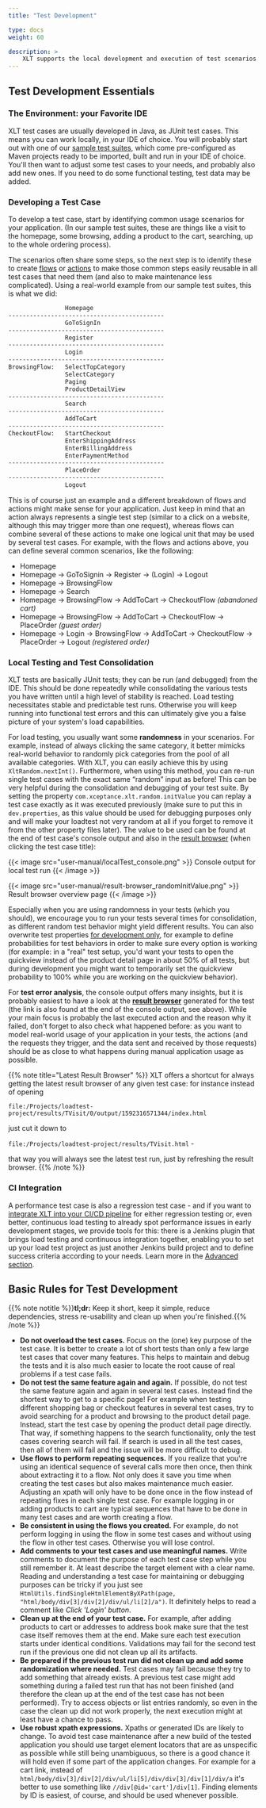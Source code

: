 ```yaml
---
title: "Test Development"

type: docs
weight: 60

description: >
    XLT supports the local development and execution of test scenarios for faster development and debugging.
---
```


## Test Development Essentials

### The Environment: your Favorite IDE

XLT test cases are usually developed in Java, as JUnit test cases. This means you can work locally, in your IDE of choice. You will probably start out with one of our [sample test suites](../../test-suites), which come pre-configured as Maven projects ready to be imported, built and run in your IDE of choice. You'll then want to adjust some test cases to your needs, and probably also add new ones. If you need to do some functional testing, test data may be added.

### Developing a Test Case

To develop a test case, start by identifying common usage scenarios for your application. (In our sample test suites, these are things like a visit to the homepage, some browsing, adding a product to the cart, searching, up to the whole ordering process).

The scenarios often share some steps, so the next step is to identify these to create [flows](../../11-glossary/#flow-xlt) or [actions](../../11-glossary/#action-xlt) to make those common steps easily reusable in all test cases that need them (and also to make maintenance less complicated). Using a real-world example from our sample test suites, this is what we did:

```txt
				Homepage
--------------------------------------------
				GoToSignIn
--------------------------------------------
				Register
--------------------------------------------
				Login
--------------------------------------------
BrowsingFlow:	SelectTopCategory
				SelectCategory
				Paging
				ProductDetailView
--------------------------------------------
				Search
--------------------------------------------
				AddToCart
--------------------------------------------
CheckoutFlow:	StartCheckout
				EnterShippingAddress
				EnterBillingAddress
				EnterPaymentMethod
--------------------------------------------
				PlaceOrder
--------------------------------------------
				Logout
```

This is of course just an example and a different breakdown of flows and actions might make sense for your application. Just keep in mind that an action always represents a single test step (similar to a click on a website, although this may trigger more than one request), whereas flows can combine several of these actions to make one logical unit that may be used by several test cases. For example, with the flows and actions above, you can define several common scenarios, like the following:

* Homepage
* Homepage → GoToSignin → Register → (Login) → Logout
* Homepage → BrowsingFlow
* Homepage → Search
* Homepage → BrowsingFlow → AddToCart → CheckoutFlow _(abandoned cart)_
* Homepage → BrowsingFlow → AddToCart → CheckoutFlow → PlaceOrder _(guest order)_
* Homepage → Login → BrowsingFlow → AddToCart → CheckoutFlow → PlaceOrder → Logout _(registered order)_

### Local Testing and Test Consolidation

XLT tests are basically JUnit tests; they can be run (and debugged) from the IDE. This should be done repeatedly while consolidating the various tests you have written until a high level of stability is reached. Load testing necessitates stable and predictable test runs. Otherwise you will keep running into functional test errors and this can ultimately give you a false picture of your system's load capabilities.

For load testing, you usually want some **randomness** in your scenarios. For example, instead of always clicking the same category, it better mimicks real-world behavior to randomly pick categories from the pool of all available categories. With XLT, you can easily achieve this by using `XltRandom.nextInt()`. Furthermore, when using this method, you can re-run single test cases with the exact same “random” input as before! This can be very helpful during the consolidation and debugging of your test suite. By setting the property `com.xceptance.xlt.random.initValue` you can replay a test case exactly as it was executed previously (make sure to put this in `dev.properties`, as this value should be used for debugging purposes only and will make your loadtest not very random at all if you forget to remove it from the other property files later). The value to be used can be found at the end of test case's console output and also in the [result browser](../440-result-browser/#using-the-result-browser) (when clicking the test case title):

{{< image src="user-manual/localTest_console.png" >}}
Console output for local test run
{{< /image >}}

{{< image src="user-manual/result-browser_randomInitValue.png" >}}
Result browser overview page
{{< /image >}}

Especially when you are using randomness in your tests (which you should), we encourage you to run your tests several times for consolidation, as different random test behavior might yield different results. You can also overwrite test properties [for development only](../480-test-suite-configuration/#development-environment-configuration), for example to define probabilities for test behaviors in order to make sure every option is working (for example: in a "real" test setup, you'd want your tests to open the quickview instead of the product detail page in about 50% of all tests, but during development you might want to temporarily set the quickview probability to 100% while you are working on the quickview behavior).

For **test error analysis**, the console output offers many insights, but it is probably easiest to have a look at the [**result browser**](../440-result-browser/) generated for the test (the link is also found at the end of the console output, see above). While your main focus is probably the last executed action and the reason why it failed, don't forget to also check what happened before: as you want to model real-world usage of your application in your tests, the actions (and the requests they trigger, and the data sent and received by those requests) should be as close to what happens during manual application usage as possible.

{{% note title="Latest Result Browser" %}}
XLT offers a shortcut for always getting the latest result browser of any given test case: for instance instead of opening

`file:/Projects/loadtest-project/results/TVisit/0/output/1592316571344/index.html`

just cut it down to

`file:/Projects/loadtest-project/results/TVisit.html` -

that way you will always see the latest test run, just by refreshing the result browser.
{{% /note %}}

### CI Integration

A performance test case is also a regression test case - and if you want to [integrate XLT into your CI/CD pipeline](../../advanced/080-ci-cd/) for either regression testing or, even better, continuous load testing to already spot performance issues in early development stages, we provide tools for this: there is a Jenkins plugin that brings load testing and continuous integration together, enabling you to set up your load test project as just another Jenkins build project and to define success criteria according to your needs. Learn more in the [Advanced section](../../advanced/080-ci-cd/).

## Basic Rules for Test Development

{{% note notitle %}}**tl;dr:** Keep it short, keep it simple, reduce dependencies, stress re-usability and clean up when you're finished.{{% /note %}}

* **Do not overload the test cases.** Focus on the (one) key purpose of the test case. It is better to create a lot of short tests than only a few large test cases that cover many features. This helps to maintain and debug the tests and it is also much easier to locate the root cause of real problems if a test case fails.
* **Do not test the same feature again and again.** If possible, do not test the same feature again and again in several test cases. Instead find the shortest way to get to a specific page! For example when testing different shopping bag or checkout features in several test cases, try to avoid searching for a product and browsing to the product detail page. Instead, start the test case by opening the product detail page directly. That way, if something happens to the search functionality, only the test cases covering search will fail. If search is used in all the test cases, then all of them will fail and the issue will be more difficult to debug.
* **Use flows to perform repeating sequences.** If you realize that you're using an identical sequence of several calls more then once, then think about extracting it to a flow. Not only does it save you time when creating the test cases but also makes maintenance much easier. Adjusting an xpath will only have to be done once in the flow instead of repeating fixes in each single test case. For example logging in or adding products to cart are typical sequences that have to be done in many test cases and are worth creating a flow.
* **Be consistent in using the flows you created.** For example, do not perform logging in using the flow in some test cases and without using the flow in other test cases. Otherwise you will lose control.
* **Add comments to your test cases and use meaningful names.** Write comments to document the purpose of each test case step while you still remember it. At least describe the target element with a clear name. Reading and understanding a test case for maintaining or debugging purposes can be tricky if you just see `HtmlUtils.findSingleHtmlElementByXPath(page, "html/body/div[3]/div[2]/div/ul/li[2]/a")`. It definitely helps to read a comment like _Click 'Login' button_.
* **Clean up at the end of your test case.** For example, after adding products to cart or addresses to address book make sure that the test case itself removes them at the end. Make sure each test execution starts under identical conditions. Validations may fail for the second test run if the previous one did not clean up all its artifacts.
* **Be prepared if the previous test run did not clean up and add some randomization where needed.** Test cases may fail because they try to add something that already exists. A previous test case might add something during a failed test run that has not been finished (and therefore the clean up at the end of the test case has not been performed). Try to access objects or list entries randomly, so even in the case the clean up did not work properly, the next execution might at least have a chance to pass.
* **Use robust xpath expressions.** Xpaths or generated IDs are likely to change. To avoid test case maintenance after a new build of the tested application you should use target element locators that are as unspecific as possible while still being unambiguous, so there is a good chance it will hold even if some part of the application changes. For example for a cart link, instead of `html/body/div[3]/div[2]/div/ul/li[5]/div/div[3]/div[1]/div/a`
it's better to use something like `//div[@id='cart']/div[1]`. Finding elements by ID is easiest, of course, and should be used whenever possible.
